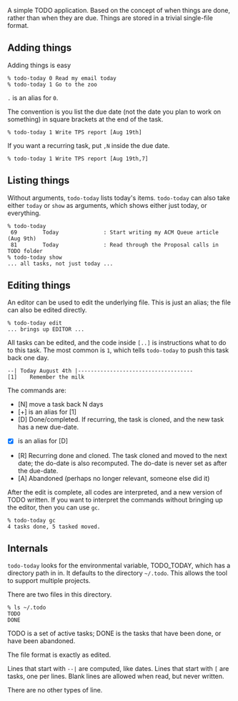 A simple TODO application. Based on the concept of when things
are done, rather than when they are due. Things are stored in
a trivial single-file format.

## Adding things

Adding things is easy

```{.bash}
% todo-today 0 Read my email today
% todo-today 1 Go to the zoo
```

`.` is an alias for `0`.

The convention is you list the due date (not the date you plan to
work on something) in square brackets at the end of the task. 

```
% todo-today 1 Write TPS report [Aug 19th]
```

If you want a recurring task, put `,N` inside the due date.

```
% todo-today 1 Write TPS report [Aug 19th,7]
```

## Listing things

Without arguments, `todo-today` lists today's items. 
`todo-today` can also take either `today` or `show` as arguments,
which shows either just today, or everything.

```
% todo-today
 69        Today              : Start writing my ACM Queue article (Aug 9th)
 81        Today              : Read through the Proposal calls in TODO folder
% todo-today show
... all tasks, not just today ...
```

## Editing things

An editor can be used to edit the underlying file. This is just
an alias; the file can also be edited directly.

```
% todo-today edit
... brings up EDITOR ...
```

All tasks can be edited, and the code inside `[..]` is instructions what
to do to this task. The most common is `1`, which tells `todo-today`
to push this task back one day.

```
--| Today August 4th |------------------------------------
[1]    Remember the milk
```

The commands are:

  * [N] move a task back N days
  * [+]  is an alias for [1]
  * [D]  Done/completed. If recurring, the task is cloned, and the new task has
         a new due-date.
  * [X]  is an alias for [D]
  * [R]  Recurring done and cloned. The task cloned and moved to the next date;
         the do-date is also recomputed. The do-date is never set as after the due-date.
  * [A]  Abandoned (perhaps no longer relevant, someone else did it)

After the edit is complete, all codes are interpreted,
and a new version of TODO written. If you want to interpret
the commands without bringing up the editor, then you
can use `gc`.

```
% todo-today gc
4 tasks done, 5 tasked moved.
```

## Internals

`todo-today` looks for the environmental variable, TODO_TODAY,
which has a directory path in in. It defaults to the directory
`~/.todo`. This allows the tool to support multiple projects.

There are two files in this directory.

```
% ls ~/.todo
TODO
DONE
```

TODO is a set of active tasks; DONE is the tasks that 
have been done, or have been abandoned.

The file format is exactly as edited.

Lines that start with `--|` are computed, like dates.
Lines that start with `[` are tasks, one per lines.
Blank lines are allowed when read, but never written.

There are no other types of line.





